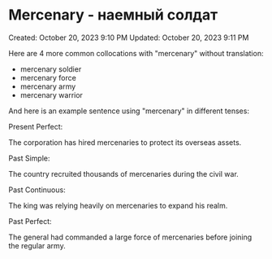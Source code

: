 # Mercenary - наемный солдат

Created: October 20, 2023 9:10 PM
Updated: October 20, 2023 9:11 PM

Here are 4 more common collocations with "mercenary" without translation:

- mercenary soldier
- mercenary force
- mercenary army
- mercenary warrior

And here is an example sentence using "mercenary" in different tenses:

Present Perfect:

The corporation has hired mercenaries to protect its overseas assets.

Past Simple:

The country recruited thousands of mercenaries during the civil war.

Past Continuous:

The king was relying heavily on mercenaries to expand his realm.

Past Perfect:

The general had commanded a large force of mercenaries before joining the regular army.